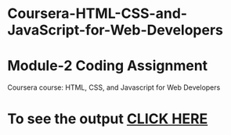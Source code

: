 # Coursera-HTML-CSS-and-JavaScript-for-Web-Developers
# Module-2 Coding Assignment

Coursera course: HTML, CSS, and Javascript for Web Developers

# To see the output [CLICK HERE](https://github.com/ChirayuSakarkar/Coursera-HTML-CSS-and-JavaScript-for-Web-Developers/index.html)
